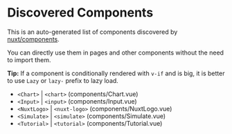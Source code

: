 # Discovered Components

This is an auto-generated list of components discovered by [nuxt/components](https://github.com/nuxt/components).

You can directly use them in pages and other components without the need to import them.

**Tip:** If a component is conditionally rendered with `v-if` and is big, it is better to use `Lazy` or `lazy-` prefix to lazy load.

- `<Chart>` | `<chart>` (components/Chart.vue)
- `<Input>` | `<input>` (components/Input.vue)
- `<NuxtLogo>` | `<nuxt-logo>` (components/NuxtLogo.vue)
- `<Simulate>` | `<simulate>` (components/Simulate.vue)
- `<Tutorial>` | `<tutorial>` (components/Tutorial.vue)
